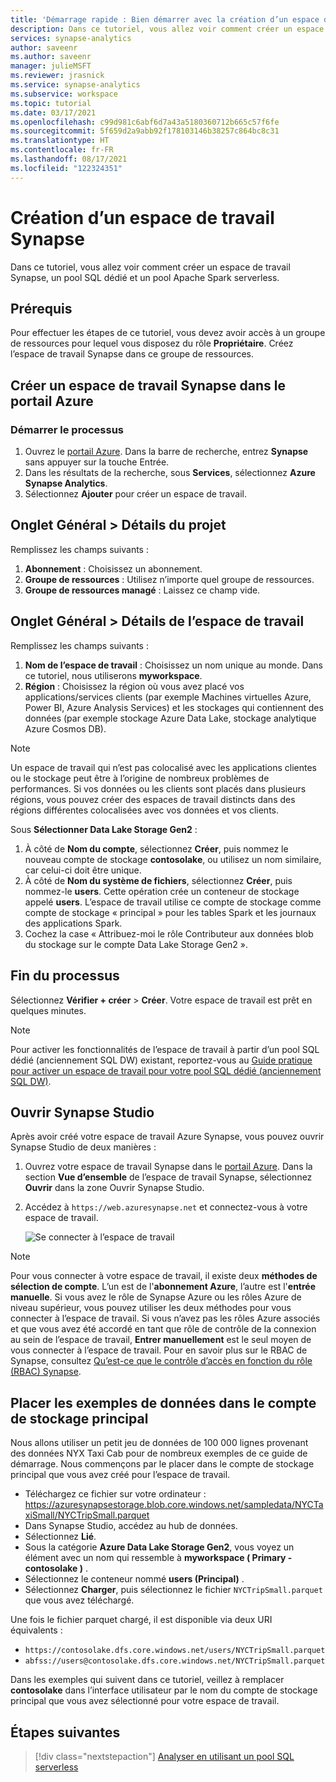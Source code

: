 ```yaml
---
title: 'Démarrage rapide : Bien démarrer avec la création d’un espace de travail Synapse'
description: Dans ce tutoriel, vous allez voir comment créer un espace de travail Synapse, un pool SQL dédié et un pool Apache Spark serverless.
services: synapse-analytics
author: saveenr
ms.author: saveenr
manager: julieMSFT
ms.reviewer: jrasnick
ms.service: synapse-analytics
ms.subservice: workspace
ms.topic: tutorial
ms.date: 03/17/2021
ms.openlocfilehash: c99d981c6abf6d7a43a5180360712b665c57f6fe
ms.sourcegitcommit: 5f659d2a9abb92f178103146b38257c864bc8c31
ms.translationtype: HT
ms.contentlocale: fr-FR
ms.lasthandoff: 08/17/2021
ms.locfileid: "122324351"
---
```

# <a name="creating-a-synapse-workspace"></a>Création d’un espace de travail Synapse

Dans ce tutoriel, vous allez voir comment créer un espace de travail Synapse, un pool SQL dédié et un pool Apache Spark serverless. 

## <a name="prerequisites"></a>Prérequis

Pour effectuer les étapes de ce tutoriel, vous devez avoir accès à un groupe de ressources pour lequel vous disposez du rôle **Propriétaire**. Créez l’espace de travail Synapse dans ce groupe de ressources.

## <a name="create-a-synapse-workspace-in-the-azure-portal"></a>Créer un espace de travail Synapse dans le portail Azure

### <a name="start-the-process"></a>Démarrer le processus
1. Ouvrez le [portail Azure](https://portal.azure.com). Dans la barre de recherche, entrez **Synapse** sans appuyer sur la touche Entrée.
1. Dans les résultats de la recherche, sous **Services**, sélectionnez **Azure Synapse Analytics**.
1. Sélectionnez **Ajouter** pour créer un espace de travail.

## <a name="basics-tab--project-details"></a>Onglet Général > Détails du projet
Remplissez les champs suivants :

1. **Abonnement** : Choisissez un abonnement.
1. **Groupe de ressources** : Utilisez n’importe quel groupe de ressources.
1. **Groupe de ressources managé** : Laissez ce champ vide.

## <a name="basics-tab--workspace-details"></a>Onglet Général > Détails de l’espace de travail
Remplissez les champs suivants :

1. **Nom de l’espace de travail** : Choisissez un nom unique au monde. Dans ce tutoriel, nous utiliserons **myworkspace**.
1. **Région** : Choisissez la région où vous avez placé vos applications/services clients (par exemple Machines virtuelles Azure, Power BI, Azure Analysis Services) et les stockages qui contiennent des données (par exemple stockage Azure Data Lake, stockage analytique Azure Cosmos DB).

> [!NOTE]
> Un espace de travail qui n’est pas colocalisé avec les applications clientes ou le stockage peut être à l’origine de nombreux problèmes de performances. Si vos données ou les clients sont placés dans plusieurs régions, vous pouvez créer des espaces de travail distincts dans des régions différentes colocalisées avec vos données et vos clients.

Sous **Sélectionner Data Lake Storage Gen2** :

1. À côté de **Nom du compte**, sélectionnez **Créer**, puis nommez le nouveau compte de stockage **contosolake**, ou utilisez un nom similaire, car celui-ci doit être unique.
1. À côté de **Nom du système de fichiers**, sélectionnez **Créer**, puis nommez-le **users**. Cette opération crée un conteneur de stockage appelé **users**. L’espace de travail utilise ce compte de stockage comme compte de stockage « principal » pour les tables Spark et les journaux des applications Spark.
1. Cochez la case « Attribuez-moi le rôle Contributeur aux données blob du stockage sur le compte Data Lake Storage Gen2 ». 

## <a name="completing-the-process"></a>Fin du processus
Sélectionnez **Vérifier + créer** > **Créer**. Votre espace de travail est prêt en quelques minutes.

> [!NOTE]
> Pour activer les fonctionnalités de l’espace de travail à partir d’un pool SQL dédié (anciennement SQL DW) existant, reportez-vous au [Guide pratique pour activer un espace de travail pour votre pool SQL dédié (anciennement SQL DW)](./sql-data-warehouse/workspace-connected-create.md).


## <a name="open-synapse-studio"></a>Ouvrir Synapse Studio

Après avoir créé votre espace de travail Azure Synapse, vous pouvez ouvrir Synapse Studio de deux manières :

1. Ouvrez votre espace de travail Synapse dans le [portail Azure](https://portal.azure.com). Dans la section **Vue d’ensemble** de l’espace de travail Synapse, sélectionnez **Ouvrir** dans la zone Ouvrir Synapse Studio.
1. Accédez à `https://web.azuresynapse.net` et connectez-vous à votre espace de travail.

    ![Se connecter à l’espace de travail](./security/media/common/login-workspace.png)

> [!NOTE]
> Pour vous connecter à votre espace de travail, il existe deux **méthodes de sélection de compte**. L’un est de l'**abonnement Azure**, l’autre est l'**entrée manuelle**. Si vous avez le rôle de Synapse Azure ou les rôles Azure de niveau supérieur, vous pouvez utiliser les deux méthodes pour vous connecter à l’espace de travail. Si vous n’avez pas les rôles Azure associés et que vous avez été accordé en tant que rôle de contrôle de la connexion au sein de l’espace de travail, **Entrer manuellement** est le seul moyen de vous connecter à l’espace de travail. Pour en savoir plus sur le RBAC de Synapse, consultez [Qu’est-ce que le contrôle d’accès en fonction du rôle (RBAC) Synapse](./security/synapse-workspace-synapse-rbac.md).


## <a name="place-sample-data-into-the-primary-storage-account"></a>Placer les exemples de données dans le compte de stockage principal
Nous allons utiliser un petit jeu de données de 100 000 lignes provenant des données NYX Taxi Cab pour de nombreux exemples de ce guide de démarrage. Nous commençons par le placer dans le compte de stockage principal que vous avez créé pour l’espace de travail.

* Téléchargez ce fichier sur votre ordinateur : https://azuresynapsestorage.blob.core.windows.net/sampledata/NYCTaxiSmall/NYCTripSmall.parquet 
* Dans Synapse Studio, accédez au hub de données. 
* Sélectionnez **Lié**.
* Sous la catégorie **Azure Data Lake Storage Gen2**, vous voyez un élément avec un nom qui ressemble à **myworkspace ( Primary - contosolake )** .
* Sélectionnez le conteneur nommé **users (Principal)** .
* Sélectionnez **Charger**, puis sélectionnez le fichier `NYCTripSmall.parquet` que vous avez téléchargé.

Une fois le fichier parquet chargé, il est disponible via deux URI équivalents :
* `https://contosolake.dfs.core.windows.net/users/NYCTripSmall.parquet` 
* `abfss://users@contosolake.dfs.core.windows.net/NYCTripSmall.parquet`

Dans les exemples qui suivent dans ce tutoriel, veillez à remplacer **contosolake** dans l’interface utilisateur par le nom du compte de stockage principal que vous avez sélectionné pour votre espace de travail.



## <a name="next-steps"></a>Étapes suivantes

> [!div class="nextstepaction"]
> [Analyser en utilisant un pool SQL serverless](get-started-analyze-sql-on-demand.md)
